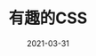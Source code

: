 ---
title: 有趣的CSS
sidebar: 'auto'
date: 2021-03-31
tags:
 - css 有趣的事情
categories:
 - css frontend
---